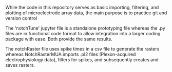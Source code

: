 While the code in this repository serves as basic importing, filtering, and plotting of microelectrode array data, the main purpose is to practice git and version control


The 'notchTune' jupyter file is a standalone prototyping file whereas the .py files are in functional code format to allow integration into a larger coding package with ease. Both provide the same results.


The notchRaster file uses spike times in a csv file to generate the rasters whereas NotchRasterMUA imports .pl2 files (Plexon-acquired electrophysiology data), filters for spikes, and subsequently creates and saves rasters.
